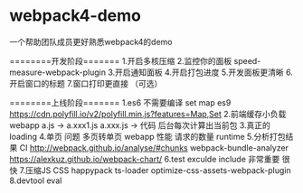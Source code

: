 # webpack4-demo
一个帮助团队成员更好熟悉webpack4的demo

========开发阶段=======
1.开启多核压缩
2.监控你的面板 speed-measure-webpack-plugin
3.开启通知面板 
4.开启打包进度
5.开发面板更清晰
6.开启窗口的标题
7.窗口打印更直接 （可选）

========上线阶段=======
1.es6 不需要编译 
set map es9 
https://cdn.polyfill.io/v2/polyfill.min.js?features=Map,Set
2.前端缓存小负载 webapp
  a.js -> a.xxx1.js
  a.xxx.js -> 代码 后台每次计算出当前包
3.真正的loading
4.单页 问题 多页转单页 webapp 性能 请求的数量 runtime
5.分析打包结果 CI 
http://webpack.github.io/analyse/#chunks
webpack-bundle-analyzer
https://alexkuz.github.io/webpack-chart/
6.test exculde include 非常重要 很快
7.压缩JS CSS happypack ts-loader optimize-css-assets-webpack-plugin
8.devtool eval
